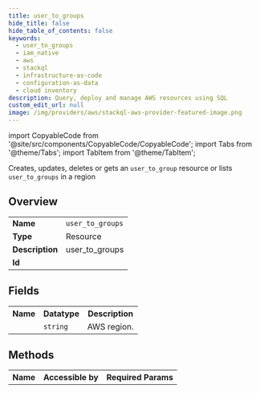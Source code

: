 ```yaml
---
title: user_to_groups
hide_title: false
hide_table_of_contents: false
keywords:
  - user_to_groups
  - iam_native
  - aws
  - stackql
  - infrastructure-as-code
  - configuration-as-data
  - cloud inventory
description: Query, deploy and manage AWS resources using SQL
custom_edit_url: null
image: /img/providers/aws/stackql-aws-provider-featured-image.png
---
```


import CopyableCode from '@site/src/components/CopyableCode/CopyableCode';
import Tabs from '@theme/Tabs';
import TabItem from '@theme/TabItem';

Creates, updates, deletes or gets an <code>user_to_group</code> resource or lists <code>user_to_groups</code> in a region

## Overview
<table><tbody>
<tr><td><b>Name</b></td><td><code>user_to_groups</code></td></tr>
<tr><td><b>Type</b></td><td>Resource</td></tr>
<tr><td><b>Description</b></td><td>user_to_groups</td></tr>
<tr><td><b>Id</b></td><td><CopyableCode code="aws.iam_native.user_to_groups" /></td></tr>
</tbody></table>

## Fields
<table><tbody><tr><th>Name</th><th>Datatype</th><th>Description</th></tr><tr><td><CopyableCode code="region" /></td><td><code>string</code></td><td>AWS region.</td></tr>
</tbody></table>

## Methods

<table><tbody>
  <tr>
    <th>Name</th>
    <th>Accessible by</th>
    <th>Required Params</th>
  </tr>
</tbody></table>






